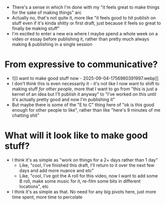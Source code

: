 - There's a sense in which I'm done with my "it feels great to make things for the sake of making things" arc
- Actually no, that's not quite it, more like "it feels good to hit publish on stuff even if it's kinda shitty or first draft, just because it feels so great to finally be making stuff"
- I'm excited to enter a new era where I maybe spend a whole week on a video or essay before publishing it, rather than pretty much always making & publishing in a single session
# From expressive to communicative?
- ![[I want to make good stuff now - 2025-09-04-1756980391997.webp]]
- I don't think this is even necessarily it - it's not like I now want to shift to making stuff *for other people*, more that I want to go from "this is just a kernel of an idea but I'll publish it anyway" to "I've worked on this until it's actually pretty good and now I'm publishing it"
- But maybe there is some of the "E to C" thing here of "ok is this good enough for other people to like", rather than like "here's 9 minutes of me chatting shit"
# What will it look like to make good stuff?
- I think it's as simple as "work on things for a 2+ days rather than 1 day"
	- Like, "cool, I've finished this draft, I'll return to it over the next few days and add more nuance and etc"
	- Like, "cool, I've got the A roll for this video, now I want to add some B roll, make some music for it, re-film some bits in different locations", etc
- I think it's as simple as that. No need for any big pivots here, just more time spent, more time to percolate